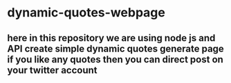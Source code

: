 # dynamic-quotes-webpage

<h2> here in this repository we are using node js and API create simple dynamic quotes generate page if you like any quotes then you can direct post on your twitter account </h2>
